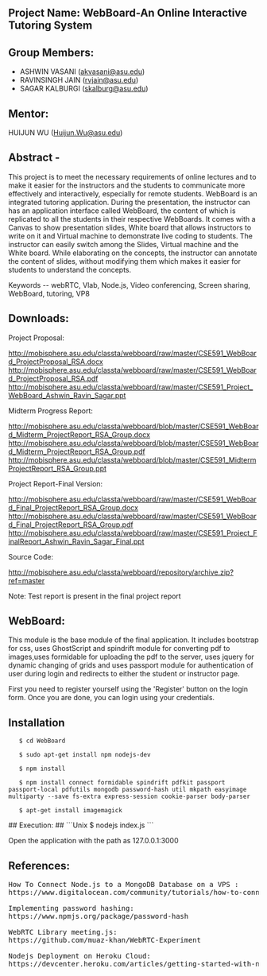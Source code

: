 ## Project Name: WebBoard-An Online Interactive Tutoring System ##

## Group Members: ##
* ASHWIN VASANI (akvasani@asu.edu)
* RAVINSINGH JAIN (rvjain@asu.edu)
* SAGAR KALBURGI (skalburg@asu.edu)

## Mentor: ##
HUIJUN WU (Huijun.Wu@asu.edu)

## Abstract - ##

This project is to meet the necessary requirements of online lectures and to make it easier for the 
instructors and the students to communicate more effectively and interactively, especially for remote students. 
WebBoard is an integrated tutoring application. During the presentation, the instructor can has an application 
interface called WebBoard, the content of which is replicated to all the students in their respective WebBoards. 
It comes with a Canvas to show presentation slides, White board that allows instructors to write on it and Virtual 
machine to demonstrate live coding to students. The instructor can easily switch among the Slides, Virtual machine
and the White board. While elaborating on the concepts, the instructor can annotate the content of slides, without 
modifying them which makes it easier for students to understand the concepts.

Keywords -- webRTC, Vlab, Node.js, Video conferencing, Screen sharing, WebBoard,
	 tutoring, VP8


## Downloads: ##
Project Proposal:

http://mobisphere.asu.edu/classta/webboard/raw/master/CSE591_WebBoard_ProjectProposal_RSA.docx
http://mobisphere.asu.edu/classta/webboard/raw/master/CSE591_WebBoard_ProjectProposal_RSA.pdf
http://mobisphere.asu.edu/classta/webboard/raw/master/CSE591_Project_WebBoard_Ashwin_Ravin_Sagar.ppt

Midterm Progress Report:

http://mobisphere.asu.edu/classta/webboard/blob/master/CSE591_WebBoard_Midterm_ProjectReport_RSA_Group.docx
http://mobisphere.asu.edu/classta/webboard/blob/master/CSE591_WebBoard_Midterm_ProjectReport_RSA_Group.pdf
http://mobisphere.asu.edu/classta/webboard/blob/master/CSE591_MidtermProjectReport_RSA_Group.ppt

Project Report-Final Version:

http://mobisphere.asu.edu/classta/webboard/raw/master/CSE591_WebBoard_Final_ProjectReport_RSA_Group.docx
http://mobisphere.asu.edu/classta/webboard/raw/master/CSE591_WebBoard_Final_ProjectReport_RSA_Group.pdf
http://mobisphere.asu.edu/classta/webboard/raw/master/CSE591_Project_FinalReport_Ashwin_Ravin_Sagar_Final.ppt

Source Code:

http://mobisphere.asu.edu/classta/webboard/repository/archive.zip?ref=master

Note: Test report is present in the final project report

## WebBoard: ##
This module is the base module of the final application.
It includes bootstrap for css, uses GhostScript and spindrift module for converting pdf to
images,uses formidable for uploading the pdf to the server, uses jquery for dynamic changing
of grids and uses passport module for authentication of user during login and redirects to
either the student or instructor page.

First you need to register yourself using the 'Register' button on the login form. Once you
are done, you can login using your credentials.

## Installation ##
```Unix
   $ cd WebBoard

   $ sudo apt-get install npm nodejs-dev

   $ npm install

   $ npm install connect formidable spindrift pdfkit passport passport-local pdfutils mongodb password-hash util mkpath easyimage multiparty --save fs-extra express-session cookie-parser body-parser

   $ apt-get install imagemagick
```
</pre>
## Execution: ##
```Unix
   $ nodejs index.js
```

Open the application with the path as 127.0.0.1:3000

## References: ##
<pre>
How To Connect Node.js to a MongoDB Database on a VPS :
https://www.digitalocean.com/community/tutorials/how-to-connect-node-js-to-a-mongodb-database-on-a-vps
 
Implementing password hashing: 
https://www.npmjs.org/package/password-hash

WebRTC Library meeting.js:
https://github.com/muaz-khan/WebRTC-Experiment

Nodejs Deployment on Heroku Cloud:
https://devcenter.heroku.com/articles/getting-started-with-nodejs

</pre>
